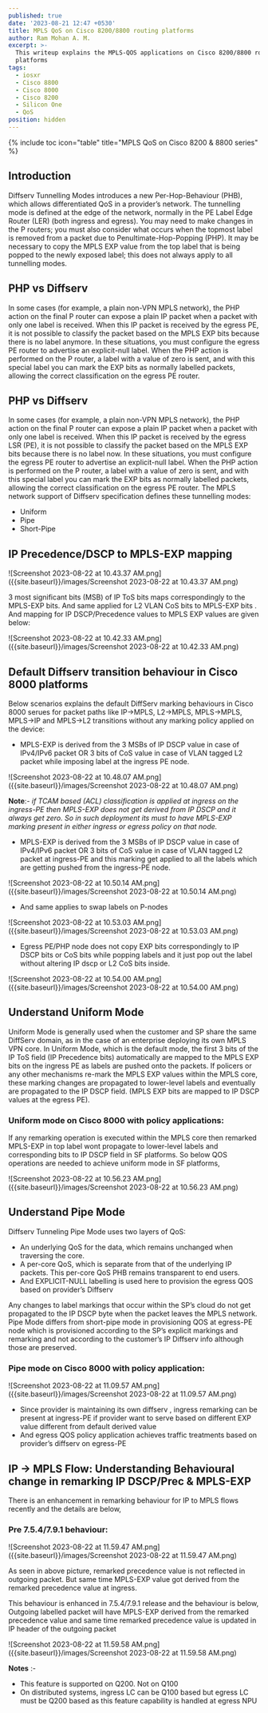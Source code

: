 ```yaml
---
published: true
date: '2023-08-21 12:47 +0530'
title: MPLS QoS on Cisco 8200/8800 routing platforms
author: Ram Mohan A. M.
excerpt: >-
  This writeup explains the MPLS-QOS applications on Cisco 8200/8800 routing
  platforms
tags:
  - iosxr
  - Cisco 8800
  - Cisco 8000
  - Cisco 8200
  - Silicon One
  - QoS
position: hidden
---
```

{% include toc icon="table" title="MPLS QoS on Cisco 8200 & 8800 series" %}

## Introduction
Diffserv Tunnelling Modes introduces a new Per-Hop-Behaviour (PHB), which allows differentiated QoS in a provider’s network. The tunnelling mode is defined at the edge of the network, normally in the PE Label Edge Router (LER) (both ingress and egress). You may need to make changes in the P routers; you must also consider what occurs when the topmost label is removed from a packet due to Penultimate-Hop-Popping (PHP). It may be necessary to copy the MPLS EXP value from the top label that is being popped to the newly exposed label; this does not always apply to all tunnelling modes.

## PHP vs Diffserv
In some cases (for example, a plain non-VPN MPLS network), the PHP action on the final P router can expose a plain IP packet when a packet with only one label is received. When this IP packet is received by the egress PE, it is not possible to classify the packet based on the MPLS EXP bits because there is no label anymore. In these situations, you must configure the egress PE router to advertise an explicit-null label. When the PHP action is performed on the P router, a label with a value of zero is sent, and with this special label you can mark the EXP bits as normally labelled packets, allowing the correct classification on the egress PE router.

## PHP vs Diffserv
In some cases (for example, a plain non-VPN MPLS network), the PHP action on the final P router can expose a plain IP packet when a packet with only one label is received. When this IP packet is received by the egress LSR (PE), it is not possible to classify the packet based on the MPLS EXP bits because there is no label now. In these situations, you must configure the egress PE router to advertise an explicit-null label. When the PHP action is performed on the P router, a label with a value of zero is sent, and with this special label you can mark the EXP bits as normally labelled packets, allowing the correct classification on the egress PE router.
The MPLS network support of Diffserv specification defines these tunnelling modes:
  - Uniform
  - Pipe
  - Short-Pipe


## IP Precedence/DSCP to MPLS-EXP mapping

![Screenshot 2023-08-22 at 10.43.37 AM.png]({{site.baseurl}}/images/Screenshot 2023-08-22 at 10.43.37 AM.png)


3 most significant bits (MSB) of IP ToS bits maps correspondingly to the MPLS-EXP bits. And same applied for L2 VLAN CoS bits to MPLS-EXP bits . And mapping for IP DSCP/Precedence values to MPLS EXP values are given below:

![Screenshot 2023-08-22 at 10.42.33 AM.png]({{site.baseurl}}/images/Screenshot 2023-08-22 at 10.42.33 AM.png)


## Default Diffserv transition behaviour in Cisco 8000 platforms

Below scenarios explains the default DiffServ marking behaviours in Cisco 8000 serues for packet paths like IP->MPLS, L2->MPLS, MPLS->MPLS, MPLS->IP and MPLS->L2 transitions without any marking policy applied on the device:
 
-	MPLS-EXP is derived from the 3 MSBs of IP DSCP value in case of IPv4/IPv6  packet OR 3 bits of CoS value in case of VLAN tagged L2 packet while imposing label at the ingress PE node.  

![Screenshot 2023-08-22 at 10.48.07 AM.png]({{site.baseurl}}/images/Screenshot 2023-08-22 at 10.48.07 AM.png)

  
**Note**:- _if TCAM based (ACL) classification is applied at ingress on the ingress-PE then MPLS-EXP does not get derived from IP DSCP and it always get zero. So in such deployment its must to have MPLS-EXP marking present  in either ingress or egress policy on that node._




-	MPLS-EXP is derived from the 3 MSBs of IP DSCP value in case of IPv4/IPv6  packet OR 3 bits of CoS value in case of VLAN tagged L2 packet at ingress-PE and this marking get applied to all the labels which are getting pushed from the ingress-PE node.

![Screenshot 2023-08-22 at 10.50.14 AM.png]({{site.baseurl}}/images/Screenshot 2023-08-22 at 10.50.14 AM.png)


-	And same applies to swap labels on P-nodes

![Screenshot 2023-08-22 at 10.53.03 AM.png]({{site.baseurl}}/images/Screenshot 2023-08-22 at 10.53.03 AM.png)

-	Egress PE/PHP node does not copy EXP bits correspondingly to IP DSCP bits or CoS bits while popping labels and it just pop out the label without altering IP dscp or L2 CoS bits  inside.


![Screenshot 2023-08-22 at 10.54.00 AM.png]({{site.baseurl}}/images/Screenshot 2023-08-22 at 10.54.00 AM.png)

## Understand Uniform Mode

Uniform Mode is generally used when the customer and SP share the same DiffServ domain, as in the case of an enterprise deploying its own MPLS VPN core.
In Uniform Mode, which is the default mode, the first 3 bits of the IP ToS field (IP Precedence bits) automatically are mapped to the MPLS EXP bits on the ingress PE as labels are pushed onto the packets.
If policers or any other mechanisms re-mark the MPLS EXP values within the MPLS core, these marking changes are propagated to lower-level labels and eventually are propagated to the IP DSCP field. (MPLS EXP bits are mapped to IP DSCP values at the egress PE).
 
### Uniform mode on Cisco 8000 with policy applications:
If any remarking operation is executed within the MPLS core then remarked MPLS-EXP in top label wont propagate to lower-level labels and corresponding bits to IP DSCP field in SF platforms. So below QOS operations are needed to achieve uniform mode in SF platforms,

![Screenshot 2023-08-22 at 10.56.23 AM.png]({{site.baseurl}}/images/Screenshot 2023-08-22 at 10.56.23 AM.png)


## Understand Pipe Mode

Diffserv Tunneling Pipe Mode uses two layers of QoS:
  - An underlying QoS for the data, which remains unchanged when traversing the core.
  - A per-core QoS, which is separate from that of the underlying IP packets. This per-core QoS PHB remains transparent to end users.
  - And EXPLICIT-NULL labelling is used here to provision the egress QOS based on provider’s Diffserv

Any changes to label markings that occur within the SP’s cloud do not get propagated to the IP DSCP byte when the packet leaves the MPLS network.
Pipe Mode differs from short-pipe mode in provisioning QOS at egress-PE node which is provisioned according to the SP’s explicit markings and remarking and not according to the customer’s IP Diffserv info although those are preserved.
 
### Pipe mode on Cisco 8000 with policy application:

![Screenshot 2023-08-22 at 11.09.57 AM.png]({{site.baseurl}}/images/Screenshot 2023-08-22 at 11.09.57 AM.png)

-	Since provider is maintaining its own diffserv , ingress remarking can be present at ingress-PE if provider want to serve based on different EXP value different from default derived value
-	And egress QOS policy application achieves traffic treatments based on provider’s diffserv on egress-PE


## IP -> MPLS Flow: Understanding Behavioural change in remarking IP DSCP/Prec & MPLS-EXP
There is an enhancement in remarking behaviour for IP to MPLS flows recently and the details are below,

### Pre 7.5.4/7.9.1 behaviour:



![Screenshot 2023-08-22 at 11.59.47 AM.png]({{site.baseurl}}/images/Screenshot 2023-08-22 at 11.59.47 AM.png)


As seen in above picture, remarked precedence value is not reflected in outgoing packet. But same time MPLS-EXP value got derived from the remarked precedence value at ingress.

This behaviour is enhanced in 7.5.4/7.9.1 release and the behaviour is below,
Outgoing labelled packet will have MPLS-EXP derived from the remarked precedence value and same time remarked precedence value is updated in IP header of the outgoing packet

![Screenshot 2023-08-22 at 11.59.58 AM.png]({{site.baseurl}}/images/Screenshot 2023-08-22 at 11.59.58 AM.png)


**Notes** :-

  - This feature is supported on Q200. Not on Q100
  - On distributed systems, ingress LC can be Q100 based but egress LC must be Q200 based as this feature capability is handled at egress NPU
